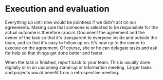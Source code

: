 # Execution and evaluation

Everything up until now would be pointless if we didn't act on our agreements. Making sure that someone is selected to be responsible for the actual outcome is therefore crucial. Document the agreement and the owner of the task so that it's transparent to everyone inside and outside the team, and so that it's easy to follow up on. It's now up to the owner to execute on the agreement. Of course, she or he can delegate tasks and ask for help so that things get done better and faster.

When the task is finished, report back to your team. This is usually done digitally or in an upcoming stand-up or information meeting. Larger tasks and projects would benefit from a retrospective meeting.

